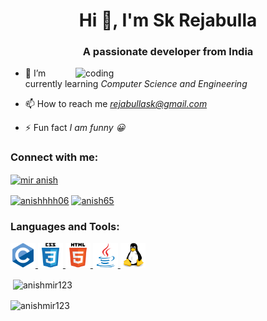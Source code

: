<h1 align="center">Hi 👋, I'm Sk Rejabulla</h1>
<h3 align="center">A passionate developer from India</h3>
<img align="right" alt="coding " width="400" src="https://user-images.githubusercontent.com/55389276/140866485-8fb1c876-9a8f-4d6a-98dc-08c4981eaf70.gif" alt="anishmir123" /> </p>

- 🌱 I’m currently learning *Computer Science and Engineering*

- 📫 How to reach me *rejabullask@gmail.com*

- ⚡ Fun fact *I am funny 😀*

<h3 align="left">Connect with me:</h3>
<p align="left">
<a href="https://www.linkedin.com/in/sk-rejabulla-752304248/" target="blank"><img align="center" src="https://raw.githubusercontent.com/rahuldkjain/github-profile-readme-generator/master/src/images/icons/Social/linked-in-alt.svg" alt="mir anish" height="30" width="40" /></a>

<a href="https://www.instagram.com/shaikh_suraj09/" target="blank"><img align="center" src="https://raw.githubusercontent.com/rahuldkjain/github-profile-readme-generator/master/src/images/icons/Social/instagram.svg" alt="anishhhh06" height="30" width="40" /></a>
<a href="https://leetcode.com/rejabillask_09/" target="blank"><img align="center" src="https://raw.githubusercontent.com/rahuldkjain/github-profile-readme-generator/master/src/images/icons/Social/leet-code.svg" alt="anish65" height="30" width="40" /></a>
</p>

<h3 align="left">Languages and Tools:</h3>
<p align="left"> <a href="https://www.cprogramming.com/" target="_blank" rel="noreferrer"> <img src="https://raw.githubusercontent.com/devicons/devicon/master/icons/c/c-original.svg" alt="c" width="40" height="40"/> </a> <a href="https://www.w3schools.com/css/" target="_blank" rel="noreferrer"> <img src="https://raw.githubusercontent.com/devicons/devicon/master/icons/css3/css3-original-wordmark.svg" alt="css3" width="40" height="40"/> </a> <a href="https://www.w3.org/html/" target="_blank" rel="noreferrer"> <img src="https://raw.githubusercontent.com/devicons/devicon/master/icons/html5/html5-original-wordmark.svg" alt="html5" width="40" height="40"/> </a> <a href="https://www.java.com" target="_blank" rel="noreferrer"> <img src="https://raw.githubusercontent.com/devicons/devicon/master/icons/java/java-original.svg" alt="java" width="40" height="40"/> </a> <a href="https://www.linux.org/" target="_blank" rel="noreferrer"> <img src="https://raw.githubusercontent.com/devicons/devicon/master/icons/linux/linux-original.svg" alt="linux" width="40" height="40"/> </a> 

<p>&nbsp;<img align="center" src="https://github-readme-stats.vercel.app/api?username=anishmir123&show_icons=true&locale=en" alt="anishmir123" /></p>

<p><img align="center" src="https://github-readme-streak-stats.herokuapp.com/?user=anishmir123&" alt="anishmir123" /></p>

